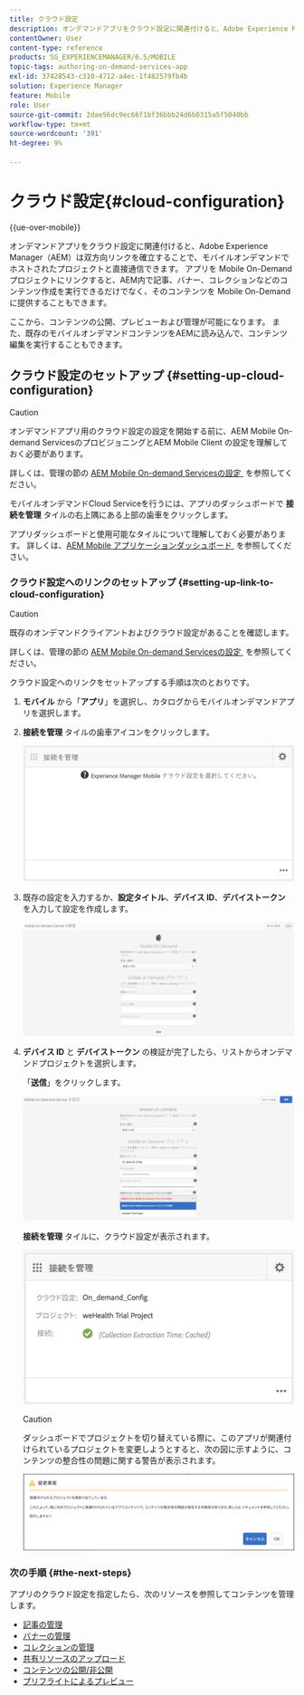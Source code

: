 ```yaml
---
title: クラウド設定
description: オンデマンドアプリをクラウド設定に関連付けると、Adobe Experience Manager（AEM）は双方向リンクを確立することで、モバイルオンデマンドでホストされたプロジェクトと直接通信できます。 このページでは、この機能について詳しく見ていきます。
contentOwner: User
content-type: reference
products: SG_EXPERIENCEMANAGER/6.5/MOBILE
topic-tags: authoring-on-demand-services-app
exl-id: 37428543-c310-4712-a4ec-1f482579fb4b
solution: Experience Manager
feature: Mobile
role: User
source-git-commit: 2dae56dc9ec66f1bf36bbb24d6b0315a5f5040bb
workflow-type: tm+mt
source-wordcount: '391'
ht-degree: 9%

---
```


# クラウド設定{#cloud-configuration}

{{ue-over-mobile}}

オンデマンドアプリをクラウド設定に関連付けると、Adobe Experience Manager（AEM）は双方向リンクを確立することで、モバイルオンデマンドでホストされたプロジェクトと直接通信できます。 アプリを Mobile On-Demand プロジェクトにリンクすると、AEM内で記事、バナー、コレクションなどのコンテンツ作成を実行できるだけでなく、そのコンテンツを Mobile On-Demand に提供することもできます。

ここから、コンテンツの公開、プレビューおよび管理が可能になります。 また、既存のモバイルオンデマンドコンテンツをAEMに読み込んで、コンテンツ編集を実行することもできます。

## クラウド設定のセットアップ {#setting-up-cloud-configuration}

>[!CAUTION]
>
>オンデマンドアプリ用のクラウド設定の設定を開始する前に、AEM Mobile On-demand ServicesのプロビジョニングとAEM Mobile Client の設定を理解しておく必要があります。
>
>詳しくは、管理の節の [AEM Mobile On-demand Servicesの設定 &#x200B;](/help/mobile/aem-mobile-setup.md) を参照してください。

モバイルオンデマンドCloud Serviceを行うには、アプリのダッシュボードで **接続を管理** タイルの右上隅にある上部の歯車をクリックします。

アプリダッシュボードと使用可能なタイルについて理解しておく必要があります。 詳しくは、[AEM Mobile アプリケーションダッシュボード &#x200B;](/help/mobile/mobile-apps-ondemand-application-dashboard.md) を参照してください。

### クラウド設定へのリンクのセットアップ {#setting-up-link-to-cloud-configuration}

>[!CAUTION]
>
>既存のオンデマンドクライアントおよびクラウド設定があることを確認します。
>
>詳しくは、管理の節の [AEM Mobile On-demand Servicesの設定 &#x200B;](/help/mobile/aem-mobile-setup.md) を参照してください。

クラウド設定へのリンクをセットアップする手順は次のとおりです。

1. **モバイル** から「**アプリ**」を選択し、カタログからモバイルオンデマンドアプリを選択します。
1. **接続を管理** タイルの歯車アイコンをクリックします。

   ![chlimage_1-65](assets/chlimage_1-65.png)

1. 既存の設定を入力するか、**設定タイトル**、**デバイス ID**、**デバイストークン** を入力して設定を作成します。

   ![chlimage_1-66](assets/chlimage_1-66.png)

1. **デバイス ID** と **デバイストークン** の検証が完了したら、リストからオンデマンドプロジェクトを選択します。

   「**送信**」をクリックします。

   ![chlimage_1-67](assets/chlimage_1-67.png)

   **接続を管理** タイルに、クラウド設定が表示されます。

   ![chlimage_1-68](assets/chlimage_1-68.png)

   >[!CAUTION]
   >
   >ダッシュボードでプロジェクトを切り替えている際に、このアプリが関連付けられているプロジェクトを変更しようとすると、次の図に示すように、コンテンツの整合性の問題に関する警告が表示されます。

   ![chlimage_1-69](assets/chlimage_1-69.png)

### 次の手順 {#the-next-steps}

アプリのクラウド設定を指定したら、次のリソースを参照してコンテンツを管理します。

* [記事の管理](/help/mobile/mobile-on-demand-managing-articles.md)
* [バナーの管理](/help/mobile/mobile-on-demand-managing-banners.md)
* [コレクションの管理](/help/mobile/mobile-on-demand-managing-collections.md)
* [共有リソースのアップロード](/help/mobile/mobile-on-demand-shared-resources.md)
* [コンテンツの公開/非公開](/help/mobile/mobile-on-demand-publishing-unpublishing.md)
* [プリフライトによるプレビュー](/help/mobile/aem-mobile-manage-ondemand-services.md)
